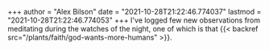 +++
author = "Alex Bilson"
date = "2021-10-28T21:22:46.774037"
lastmod = "2021-10-28T21:22:46.774053"
+++
I've logged few new observations from meditating during the watches of the night, one of which is that {{< backref src="/plants/faith/god-wants-more-humans" >}}.